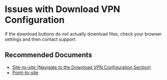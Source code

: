 <properties
  pagetitle="Issues with Download VPN Configuration"
  service=""
  resource=""
  ms.author="wellee"
  selfhelptype="Generic"
  supporttopicids="32640654"
  productpesids="16572"
  cloudenvironments="public, fairfax, mooncake, blackforest, ussec, usnat"
  articleid="3f86e317-5ee5-4a82-a06b-9b58316cb6d1"
  ownershipid="CloudNet_VirtualWAN" />
# Issues with Download VPN Configuration

If the download buttons do not actually download files, check your browser settings and then contact support.

## **Recommended Documents**

* [Site-to-site (Navigate to the Download VPN Configuration Section)](https://docs.microsoft.com/azure/virtual-wan/virtual-wan-site-to-site-portal#device)
* [Point-to-site](https://docs.microsoft.com/azure/virtual-wan/virtual-wan-point-to-site-portal#download)